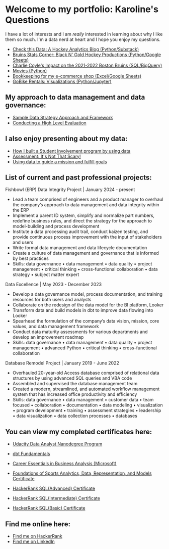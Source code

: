 # Welcome to my portfolio: Karoline's Questions

I have a lot of interests and I am _really_ interested in learning about why I like them so much. I'm a data nerd at heart and I hope you enjoy my questions.

<ul>
  <li><a href="https://checkthisdata.substack.com/"> Check this Data: A Hockey Analytics Blog (Python/Substack)</a></li>
  <li><a href="https://blackngoldhockey.com/author/kjchrz03gmail-com/"> Bruins Stats Corner: Black N' Gold Hockey Productions (Python/Google Sheets)</a></li>
  <li><a href="https://count.co/notebook/MILs8MtCS6I"> Charlie Coyle's Impact on the 2021-2022 Boston Bruins (SQL/BigQuery)</a></li>
  <li><a href="movies/movie-dataset" title="Movies">Movies (Python)</a></li>
  <li><a href="https://docs.google.com/spreadsheets/d/1h26GOHrBq-TGq8y-wTKYUevwXrYd3yxNVyrjaNYL0Q0/edit?usp=sharing"> Bookkeeping for my e-commerce shop (Excel/Google Sheets)</a></li>
  <li><a href="go_bikes/GoBikes" title="GoBikes">GoBike Rentals: Visualizations (Python/Jupyter)</a></li>
</ul>

## My approach to data management and data governance:
<ul>
   <li><a href="https://github.com/kjchrz03/karolines-questions/blob/main/Generic%20Data%20Strategy%20Proposal.pdf">Sample Data Strategy Approach and Framework</a></li>
   <li><a href="https://github.com/kjchrz03/karolines-questions/blob/main/Data%20Management%20Consult.pdf">Conducting a High Level Evaluation</a></li>
</ul>

## I also enjoy presenting about my data:
<ul>
  <li><a href="https://prezi.com/mfgcbcnbiscb/student-involvement-at-svc/">How I built a Student Involvement program by using data</a></li>
  <li><a href="https://prezi.com/3fpona8wzwey/assessment-its-not-that-scary/">Assessment: It's Not That Scary!</a></li>
  <li><a href="https://prezi.com/p/edit/oapqhyaeypfx/">Using data to guide a mission and fulfill goals</a></li>
</ul>

## List of current and past professional projects:

Fishbowl (ERP) Data Integrity Project | January 2024 - present
  <ul> <li>Lead a team comprised of engineers and a product manager to overhaul the company’s approach to data management and data integrity within the ERP
  <li> Implement a parent ID system, simplify and normalize part numbers, redefine business rules, and direct the strategy for the approach to model-building and process development
  <li> Institute a data processing audit trail, conduct kaizen testing, and provide continuous process improvement with the input of stakeholders and users
  <li> Write formal data management and data lifecycle documentation
  <li> Create a culture of data management and governance that is informed by best practices
<li> Skills: data governance • data management • data quality • project management • critical thinking • cross-functional collaboration • data strategy • subject matter expert </li>
  </ul>

Data Excellence | May 2023 - December 2023
<ul> <li>Develop a data governance model, process documentation, and training resources for both users and analysts
<li> Collaborate on the redesign of the data model for the BI platform, Looker 
<li> Transform data and build models in dbt to improve data flowing into Looker
<li> Spearhead the formulation of the company’s data vision, mission, core values, and data management framework
<li> Conduct data maturity assessments for various departments and develop an improvement roadmap 
<li> Skills: data governance • data management • data quality • project management • advanced Python • critical thinking • cross-functional collaboration
 </li>
</ul>
 
Database Remodel Project | January 2019 - June 2022
<ul> <li>Overhauled 20-year-old Access database comprised of relational data structures by using advanced  SQL queries and VBA code 
<li>Assembled and supervised the database management team 
<li>Created a modern, streamlined, and automated workflow management system that has increased  office productivity and efficiency 
<li>Skills: data governance • data management • customer data • team focused • collaboration • documentation • data modeling • visualization • program development • training • assessment strategies • leadership • data visualization • data collection processes • databases
 </li>
</ul>

## You can view my completed certificates here:
<ul>
  <li><a href="https://confirm.udacity.com/KKCYTZS4">Udacity Data Analyst Nanodegree Program</a></li>
</ul>
<ul>
  <li><a href="https://credentials.getdbt.com/24f5a8cb-eca7-4bae-93d6-957e9bf27284">dbt Fundamentals</a></li>
</ul>
<ul>
  <li><a href="certificates/CertificateOfCompletion_Career Essentials in Business Analysis by Microsoft and LinkedIn.pdf">Career Essentials in Business Analysis (Microsoft) </a></li>
</ul>
<ul>
  <li><a href="https://www.coursera.org/account/accomplishments/verify/2RARXNY6UQCW?utm_product=course">Foundations of Sports Analytics, Data, Representation, and Models Certificate</a></li>
</ul>
<ul>
  <li><a href="https://www.hackerrank.com/certificates/89b0fd2b021a">HackerRank SQL(Advanced) Certificate</a></li>
</ul>
<ul>
  <li><a href="https://www.hackerrank.com/certificates/e0f4c9f8af33">HackerRank SQL(Intermediate) Certificate</a></li>
</ul>
<ul>
  <li><a href="https://www.hackerrank.com/certificates/787bdc4fdd3a">HackerRank SQL(Basic) Certificate</a></li>
</ul>



## Find me online here: 
<ul>
  <li><a href="https://www.hackerrank.com/kjchrz03">Find me on HackerRank</a></li>
  <li><a href="https://www.linkedin.com/in/kjcsears/">Find me on LinkedIn</a></li>
</ul>
